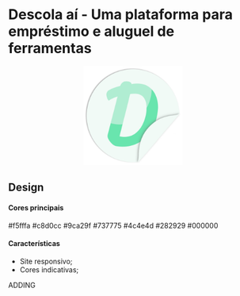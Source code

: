 # Descola aí - Uma plataforma para empréstimo e aluguel de ferramentas
<div align="center"><img src="./src/assets/logo.png" width="200" height="200"></div>

## Design
#### Cores principais
#f5fffa
#c8d0cc 
#9ca29f
#737775
#4c4e4d
#282929
#000000
#### Características
* Site responsivo;
* Cores indicativas;

ADDING